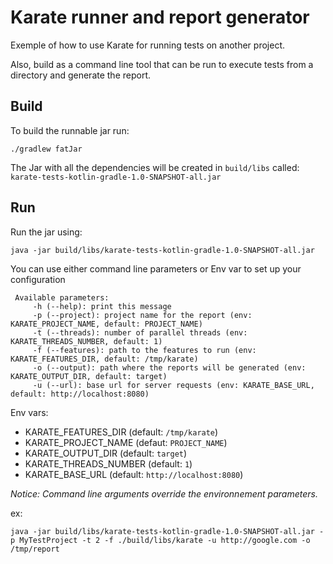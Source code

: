 # Karate runner and report generator

Exemple of how to use Karate for running tests on another project.

Also, build as a command line tool that can be run to execute tests from a directory and generate the report.


## Build

To build the runnable jar run: 
```shell script
./gradlew fatJar
```

The Jar with all the dependencies will be created in `build/libs` 
called: `karate-tests-kotlin-gradle-1.0-SNAPSHOT-all.jar`
 
## Run

Run the jar using:
```
java -jar build/libs/karate-tests-kotlin-gradle-1.0-SNAPSHOT-all.jar
```

You can use either command line parameters or Env var to set up your configuration

```text
 Available parameters: 
     -h (--help): print this message
     -p (--project): project name for the report (env: KARATE_PROJECT_NAME, default: PROJECT_NAME)
     -t (--threads): number of parallel threads (env: KARATE_THREADS_NUMBER, default: 1)
     -f (--features): path to the features to run (env: KARATE_FEATURES_DIR, default: /tmp/karate)
     -o (--output): path where the reports will be generated (env: KARATE_OUTPUT_DIR, default: target)
     -u (--url): base url for server requests (env: KARATE_BASE_URL, default: http://localhost:8080)
```

Env vars: 
- KARATE_FEATURES_DIR (default: `/tmp/karate`)
- KARATE_PROJECT_NAME (defaut: `PROJECT_NAME`)
- KARATE_OUTPUT_DIR (default: `target`)
- KARATE_THREADS_NUMBER (default: `1`)
- KARATE_BASE_URL (default: `http://localhost:8080`)


*Notice: Command line arguments override the environnement parameters.*

ex:
```
java -jar build/libs/karate-tests-kotlin-gradle-1.0-SNAPSHOT-all.jar -p MyTestProject -t 2 -f ./build/libs/karate -u http://google.com -o /tmp/report
```
